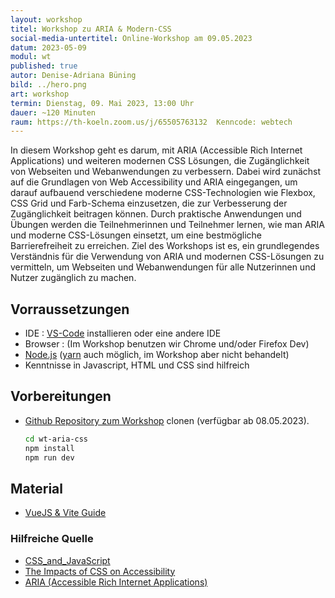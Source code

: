 ```yaml
---
layout: workshop
titel: Workshop zu ARIA & Modern-CSS
social-media-untertitel: Online-Workshop am 09.05.2023
datum: 2023-05-09
modul: wt
published: true
autor: Denise-Adriana Büning
bild: ../hero.png
art: workshop
termin: Dienstag, 09. Mai 2023, 13:00 Uhr
dauer: ~120 Minuten
raum: https://th-koeln.zoom.us/j/65505763132  Kenncode: webtech
---
```


In diesem Workshop geht es darum, mit ARIA (Accessible Rich Internet Applications) und weiteren modernen CSS Lösungen, die Zugänglichkeit von Webseiten und Webanwendungen zu verbessern. 
Dabei wird zunächst auf die Grundlagen von Web Accessibility und ARIA eingegangen, um darauf aufbauend verschiedene moderne CSS-Technologien wie Flexbox, CSS Grid und Farb-Schema einzusetzen, 
die zur Verbesserung der Zugänglichkeit beitragen können. 
Durch praktische Anwendungen und Übungen werden die Teilnehmerinnen und Teilnehmer lernen, wie man ARIA und moderne CSS-Lösungen einsetzt, 
um eine bestmögliche Barrierefreiheit zu erreichen. 
Ziel des Workshops ist es, ein grundlegendes Verständnis für die Verwendung von ARIA und modernen CSS-Lösungen zu vermitteln, um Webseiten und Webanwendungen für alle Nutzerinnen und Nutzer zugänglich zu machen.

## Vorraussetzungen
- IDE : [VS-Code](https://code.visualstudio.com/download) installieren oder eine andere IDE
- Browser :  (Im Workshop benutzen wir Chrome und/oder Firefox Dev)
- [Node.js](https://nodejs.org/en/) ([yarn](https://yarnpkg.com) auch möglich, im Workshop aber nicht behandelt)
- Kenntnisse in Javascript, HTML und CSS sind hilfreich 


## Vorbereitungen

- [Github Repository zum Workshop](https://github.com/Amythethird/wt-workshop-2023) clonen (verfügbar ab 08.05.2023). 
   
     ```sh
     cd wt-aria-css
     npm install
     npm run dev
     ```


## Material
- [VueJS & Vite Guide](https://vitejs.dev/guide/)

### Hilfreiche Quelle
- [CSS_and_JavaScript](https://developer.mozilla.org/en-US/docs/Learn/Accessibility/CSS_and_JavaScript)
- [The Impacts of CSS on Accessibility](https://uit.stanford.edu/blog/impacts-css-accessibility)
- [ARIA (Accessible Rich Internet Applications)](https://developer.mozilla.org/en-US/docs/Web/Accessibility/ARIA)
